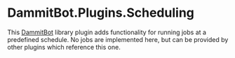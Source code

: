 ﻿# DammitBot.Plugins.Scheduling

This [DammitBot](../DammitBot.Core/README.md) library plugin adds functionality for running jobs at a
predefined schedule.  No jobs are implemented here, but can be provided by other plugins which reference
this one.